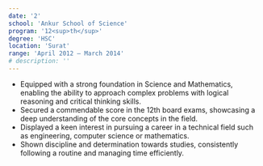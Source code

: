```yaml
---
date: '2'
school: 'Ankur School of Science'
program: '12<sup>th</sup>'
degree: 'HSC'
location: 'Surat'
range: 'April 2012 – March 2014'
# description: ''
---
```


- Equipped with a strong foundation in Science and Mathematics, enabling the ability to approach complex problems with logical reasoning and critical thinking skills.
- Secured a commendable score in the 12th board exams, showcasing a deep understanding of the core concepts in the field.
- Displayed a keen interest in pursuing a career in a technical field such as engineering, computer science or mathematics.
- Shown discipline and determination towards studies, consistently following a routine and managing time efficiently.
